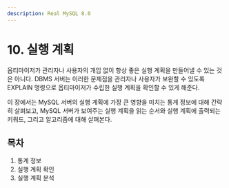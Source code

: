 ```yaml
---
description: Real MySQL 8.0
---
```


# 10. 실행 계획

옵티마이저가 관리자나 사용자의 개입 없이 항상 좋은 실행 계획을 만들어낼 수 있는 것은 아니다. DBMS 서버는 이러한 문제점을 관리자나 사용자가 보완할 수 있도록 EXPLAIN 명령으로 옵티마이저가 수립한 실행 계획을 확인할 수 있게 해준다.

이 장에서는 MySQL 서버의 실행 계획에 가장 큰 영향을 미치는 통계 정보에 대해 간략히 살펴보고, MySQL 서버가 보여주는 실행 계획을 읽는 순서와 실행 계획에 출력되는 키워드, 그리고 알고리즘에 대해 살펴본다.

## 목차

1. 통계 정보
2. 실행 계획 확인
3. 실행 계획 분석